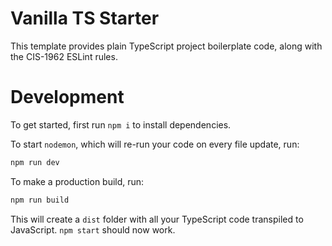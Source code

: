 # Vanilla TS Starter

This template provides plain TypeScript project boilerplate code, along with the CIS-1962 ESLint rules.

# Development

To get started, first run `npm i` to install dependencies.

To start `nodemon`, which will re-run your code on every file update, run:

```sh
npm run dev
```

To make a production build, run:

```sh
npm run build
```

This will create a `dist` folder with all your TypeScript code transpiled to JavaScript. `npm start` should now work.
